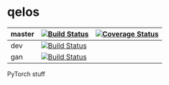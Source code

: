 # qelos


| master | [![Build Status](https://travis-ci.org/lukovnikov/qelos.svg?branch=master)](https://travis-ci.org/lukovnikov/qelos)   | [![Coverage Status](https://coveralls.io/repos/github/lukovnikov/qelos/badge.svg?branch=master)](https://coveralls.io/github/lukovnikov/qelos?branch=master)  |
|--------|---|---|
| dev    | [![Build Status](https://travis-ci.org/lukovnikov/qelos.svg?branch=dev)](https://travis-ci.org/lukovnikov/qelos)  |   |
| gan    | [![Build Status](https://travis-ci.org/lukovnikov/qelos.svg?branch=gan)](https://travis-ci.org/lukovnikov/qelos)  |   |


PyTorch stuff
